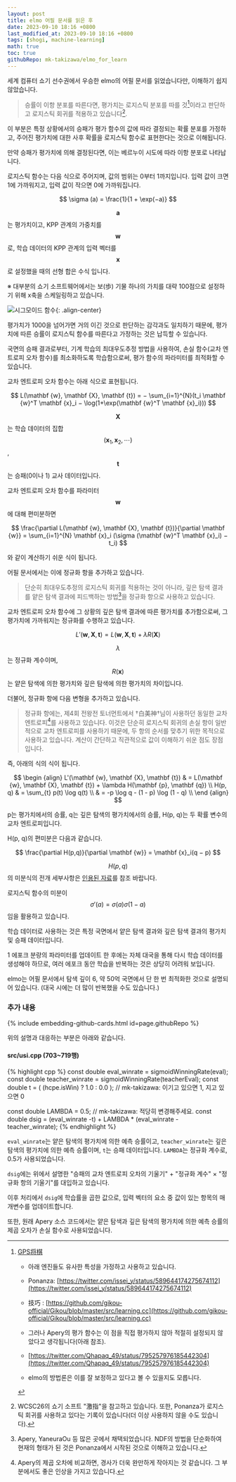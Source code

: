 ```yaml
---
layout: post
title: elmo 어필 문서를 읽은 후
date: 2023-09-10 18:16 +0800
last_modified_at: 2023-09-10 18:16 +0800
tags: [shogi, machine-learning]
math: true
toc: true
githubRepo: mk-takizawa/elmo_for_learn
---
```


세계 컴퓨터 쇼기 선수권에서 우승한 elmo의 어필 문서를 읽었습니다만, 이해하기 쉽지 않았습니다.

> 승률이 이항 분포를 따른다면, 평가치는 로지스틱 분포를 따를 것[^1]이라고 판단하고 로지스틱 회귀를 적용하고 있습니다[^2].

이 부분은 특정 상황에서의 승패가 평가 함수의 값에 따라 결정되는 확률 분포를 가정하고, 주어진 평가치에 대한 사후 확률을 로지스틱 함수로 표현한다는 것으로 이해됩니다.

만약 승패가 평가치에 의해 결정된다면, 이는 베르누이 시도에 따라 이항 분포로 나타납니다.

로지스틱 함수는 다음 식으로 주어지며, 값의 범위는 0부터 1까지입니다. 입력 값이 크면 1에 가까워지고, 입력 값이 작으면 0에 가까워집니다.

$$
\sigma (a) = \frac{1}{1 + \exp(−a)}
$$

$$\mathbf {a}$$는 평가치이고, KPP 관계의 가중치를 $$\mathbf{w}$$로, 학습 데이터의 KPP 관계의 입력 벡터를 $$\mathbf {x}$$로 설정했을 때의 선형 합은 수식 입니다.

※ 대부분의 쇼기 소프트웨어에서는 보(歩) 기물 하나의 가치를 대략 100점으로 설정하기 위해 x축을 스케일링하고 있습니다.

![시그모이드 함수](https://th.bing.com/th/id/OIP.q58sDjMhXtMPQPGxp2Qd9wHaES?pid=ImgDet&rs=1){: .align-center}

평가치가 1000을 넘어가면 거의 이긴 것으로 판단하는 감각과도 일치하기 때문에, 평가치에 따른 승률이 로지스틱 함수를 따른다고 가정하는 것은 납득할 수 있습니다.

국면의 승패 결과로부터, 기계 학습의 최대우도추정 방법을 사용하여, 손실 함수(교차 엔트로피 오차 함수)를 최소화하도록 학습함으로써, 평가 함수의 파라미터를 최적화할 수 있습니다.

교차 엔트로피 오차 함수는 아래 식으로 표현됩니다.

$$
L(\mathbf {w}, \mathbf {X}, \mathbf {t}) = − \sum_{i=1}^{N}(t_i \mathbf {w}^T \mathbf {x}_i − \log(1+\exp(\mathbf {w}^T \mathbf {x}_i)))
$$

$$\mathbf {X}$$는 학습 데이터의 집합 $$(\mathbf {x}_1, \mathbf {x}_2, \cdots)$$, $$\mathbf {t}$$는 승패(0이나 1) 교사 데이터입니다.

교차 엔트로피 오차 함수를 파라미터 $$\mathbf {w}$$에 대해 편미분하면

$$
\frac{\partial L(\mathbf {w}, \mathbf {X}, \mathbf {t})}{\partial \mathbf {w}} = \sum_{i=1}^{N} \mathbf {x}_i (\sigma (\mathbf {w}^T \mathbf {x}_i) − t_i)
$$

와 같이 계산하기 쉬운 식이 됩니다.

어필 문서에서는 이에 정규화 항을 추가하고 있습니다.

> 단순히 최대우도추정의 로지스틱 회귀를 적용하는 것이 아니라, 깊은 탐색 결과를 얕은 탐색 결과에 피드백하는 방법[^3]을 정규화 항으로 사용하고 있습니다.

교차 엔트로피 오차 함수에 그 상황의 깊은 탐색 결과에 따른 평가치를 추가함으로써, 그 평가치에 가까워지는 정규화를 수행하고 있습니다.

$$
L'(\mathbf {w}, \mathbf {X}, \mathbf {t}) = L(\mathbf {w}, \mathbf {X}, \mathbf {t}) + \lambda R(\mathbf {X})
$$

$$\lambda$$는 정규화 계수이며, $$R(\mathbf {x})$$는 얕은 탐색에 의한 평가치와 깊은 탐색에 의한 평가치의 차이입니다.

더불어, 정규화 항에 다음 변형을 추가하고 있습니다.

> 정규화 항에는, 제4회 전왕전 토너먼트에서 †白美神†님이 사용하던 동일한 교차 엔트로피[^4]를 사용하고 있습니다. 이것은 단순히 로지스틱 회귀의 손실 항이 일반적으로 교차 엔트로피를 사용하기 때문에, 두 항의 순서를 맞추기 위한 목적으로 사용하고 있습니다. 계산이 간단하고 직관적으로 값이 이해하기 쉬운 점도 장점입니다.

즉, 아래의 식의 식이 됩니다.

$$
\begin {align}
L'(\mathbf {w}, \mathbf {X}, \mathbf {t}) & = L(\mathbf {w}, \mathbf {X}, \mathbf {t}) + \lambda H(\mathbf {p}, \mathbf {q}) \\
H(p, q) & = \sum_{t} p(t) \log q(t) \\
& = -p \log q - (1 - p) \log (1 - q) \\
\end {align}
$$

p는 평가치에서의 승률, q는 깊은 탐색의 평가치에서의 승률, H(p, q)는 두 확률 변수의 교차 엔트로피입니다.

H(p, q)의 편미분은 다음과 같습니다.

$$
\frac{\partial H(p,q)}{\partial \mathbf {w}} = \mathbf {x}_i(q − p)
$$

$$H(p, q)$$의 미분식의 전개 세부사항은 [인용된 자료](https://denou.jp/tournament2016/img/PR/Hakubishin.pdf)를 참조 바랍니다.

로지스틱 함수의 미분이 $$\sigma'(a) = \sigma(a) \sigma(1 − a)$$임을 활용하고 있습니다.

학습 데이터로 사용하는 것은 특정 국면에서 얕은 탐색 결과와 깊은 탐색 결과의 평가치 및 승패 데이터입니다.

1 에포크 분량의 파라미터를 업데이트 한 후에는 자체 대국을 통해 다시 학습 데이터를 생성해야 하므로, 여러 에포크 동안 학습을 반복하는 것은 상당히 어려워 보입니다.

elmo는 어필 문서에서 탐색 깊이 6, 약 50억 국면에서 단 한 번 최적화한 것으로 설명되어 있습니다. (대국 시에는 더 많이 반복했을 수도 있습니다.)

### 추가 내용

{% include embedding-github-cards.html id=page.githubRepo %}

위의 설명과 대응하는 부분은 아래와 같습니다.

#### src/usi.cpp (703~719행)

{% highlight cpp %}
const double eval_winrate = sigmoidWinningRate(eval);
const double teacher_winrate = sigmoidWinningRate(teacherEval);
const double t = ( (hcpe.isWin) ? 1.0 : 0.0 ); // mk-takizawa: 이기고 있으면 1, 지고 있으면 0

const double LAMBDA = 0.5; // mk-takizawa: 적당히 변경해주세요.
const double dsig = (eval_winrate -t) + LAMBDA * (eval_winrate - teacher_winrate);
{% endhighlight %}

`eval_winrate`는 얕은 탐색의 평가치에 의한 예측 승률이고, `teacher_winrate`는 깊은 탐색의 평가치에 의한 예측 승률이며, `t`는 승패 데이터입니다. `LAMBDA`는 정규화 계수로, 0.5가 사용되었습니다.

`dsig`에는 위에서 설명한 "승패의 교차 엔트로피 오차의 기울기" + "정규화 계수" × "정규화 항의 기울기"를 대입하고 있습니다.

이후 처리에서 `dsig`에 학습률을 곱한 값으로, 입력 벡터의 요소 중 값이 있는 항목의 매개변수를 업데이트합니다.

또한, 원래 Apery 소스 코드에서는 얕은 탐색과 깊은 탐색의 평가치에 의한 예측 승률의 제곱 오차가 손실 함수로 사용되었습니다.

[^1]: [GPS将棋](https://ipsj.ixsq.nii.ac.jp/ej/?action=pages_view_main&active_action=repository_view_main_item_detail&item_id=9786&item_no=1&page_id=13&block_id=8)
    - 아래 엔진들도 유사한 특성을 가정하고 사용하고 있습니다.
    
    - Ponanza: [https://twitter.com/issei_y/status/589644174275674112](https://twitter.com/issei_y/status/589644174275674112)
    - 技巧   : [https://github.com/gikou-official/Gikou/blob/master/src/learning.cc](https://github.com/gikou-official/Gikou/blob/master/src/learning.cc)
    
    - 그러나 Apery의 평가 함수는 이 점을 직접 평가하지 않아 적절히 설정되지 않았다고 생각됩니다(아래 참조).
    - [https://twitter.com/Qhapaq_49/status/795257976185442304](https://twitter.com/Qhapaq_49/status/795257976185442304)
    
    - elmo의 방법론은 이를 잘 보정하고 있다고 볼 수 있을지도 모릅니다.

[^2]: WCSC26의 쇼기 소프트 "激指"을 참고하고 있습니다. 또한, Ponanza가 로지스틱 회귀를 사용하고 있다는 기록이 있습니다(더 이상 사용하지 않을 수도 있습니다).

[^3]: Apery, YaneuraOu 등 많은 곳에서 채택되었습니다. NDF의 방법을 단순화하여 현재의 형태가 된 것은 Ponanza에서 시작된 것으로 이해하고 있습니다.

[^4]: Apery의 제곱 오차에 비교하면, 경사가 더욱 완만하게 작아지는 것 같습니다. 그 부분에서도 좋은 인상을 가지고 있습니다.